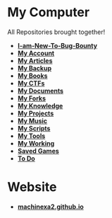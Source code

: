 # My Computer
All Repositories brought together!

* **[I-am-New-To-Bug-Bounty](https://github.com/machinexa2/I-Am-New-To-Bug-Bounty)**
* **[My Account](https://github.com/machinexa2/My-Account)**
* **[My Articles](https://github.com/machinexa2/My-Articles)**
* **[My Backup](https://github.com/machinexa2/My-Backup)**
* **[My Books](https://github.com/machinexa2/My-Books)**
* **[My CTFs](https://github.com/machinexa2/My-CTFs)**
* **[My Documents](https://github.com/machinexa2/My-Documents)**
* **[My Forks](https://github.com/machinexa2/My-Forks)**
* **[My Knowledge](https://github.com/machinexa2/My-Knowledge)**
* **[My Projects](https://github.com/machinexa2/My-Projects)**
* **[My Music](https://github.com/machinexa2/My-Music)**
* **[My Scripts](https://github.com/machinexa2/My-Scripts)**
* **[My Tools](https://github.com/machinexa2/My-Tools)**
* **[My Working](https://github.com/machinexa2/My-Working)**
* **[Saved Games](https://github.com/machinexa2/Saved-Games)**
* **[To Do](https://github.com/machinexa2/To-Do)**

# Website
* **[machinexa2.github.io](https://github.com/machinexa2/machinexa2.github.io)**
